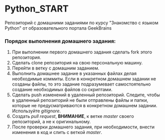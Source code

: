 # **Python_START**

Репозиторий с домашними заданиями по курсу "Знакомство с языком Python" от образовательного портала GeekBrains

### Порядок выполнения домашнего задания:

1. При выполнении первого домашнего задания сделать fork этого репозитория.
2. Сделать clone репозитория на свою персональную машину.
3. Перейти в ветку с домашним заданием.
4. Выполнить домашнее задание в указанных файлах делая необходимые коммиты. Если в конкретном домашнем задании не
   созданы файлы, то это задание подразумевает самостоятельно создание необходимых файлов со скриптами.
5. Сделать push изменений в удаленный репозиторий. Следите, чтобы в удаленный репозиторий не были отправлены файлы и
   папки, которые не предусматриваются в конкретном домашнем задании. Используйте _gitignore_.
6. Создать _pull request_, **ВНИМАНИЕ**, к ветке _master_ своего репозиторий, а не к оригинальному.
7. После проверки домашнего задания, при необходимости, внести изменения в код и слить с веткой _master_.
